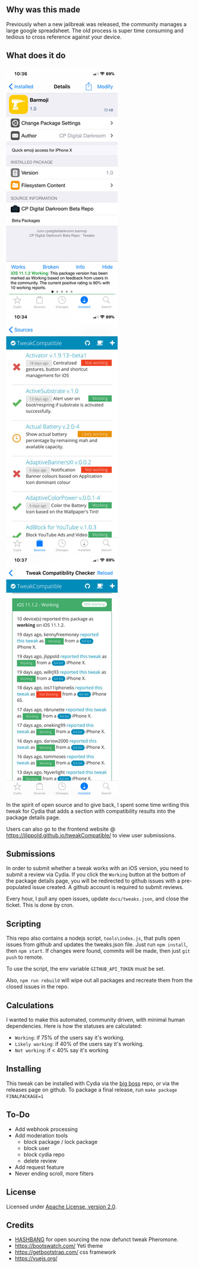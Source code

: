 ## Why was this made

Previously when a new jailbreak was released, the community manages a large google spreadsheet. The old process is super time consuming and tedious to cross reference against your device.

## What does it do

![Screenshot](docs/screenshot1.jpg?raw=true "Screenshot1")
![Screenshot](docs/screenshot2.jpg?raw=true "Screenshot2")
![Screenshot](docs/screenshot3.jpg?raw=true "Screenshot31")

In the spirit of open source and to give back, I spent some time writing this tweak for Cydia that adds a section with compatibility results into the package details page.

Users can also go to the frontend website @ https://jlippold.github.io/tweakCompatible/ to view user submissions.

## Submissions

In order to submit whether a tweak works with an iOS version, you need to submit a review via Cydia. If you click the `Working` button at the bottom of the package details page, you will be redirected to github issues with a pre-populated issue created. A github account is required to submit reviews.

Every hour, I pull any open issues, update `docs/tweaks.json`, and close the ticket. This is done by cron.

## Scripting

This repo also contains a nodejs script, `tools\index.js`, that pulls open issues from github and updates the tweaks.json file. Just run `npm install`, then `npm start`. If changes were found, commits will be made, then just `git push` to remote.

To use the script, the env variable `GITHUB_API_TOKEN` must be set.

Also, `npm run rebuild` will wipe out all packages and recreate them from the closed issues in the repo.

## Calculations

I wanted to make this automated, community driven, with minimal human dependencies. Here is how the statuses are calculated:

 - `Working`: if 75% of the users say it's working. 
 - `Likely working`: if 40% of the users say it's working. 
 - `Not working`: if < 40% say it's working

## Installing

This tweak can be installed with Cydia via the [big boss](http://apt.thebigboss.org/onepackage.php?bundleid=bz.jed.tweakcompatible) repo, or via the releases page on github. To package a final release, run `make package FINALPACKAGE=1`

## To-Do

 - Add webhook processing
 - Add moderation tools
    - block package / lock package
    - block user
    - block cydia repo
    - delete review
 - Add request feature
 - Never ending scroll, more filters

## License

Licensed under [Apache License, version 2.0](https://www.apache.org/licenses/LICENSE-2.0.html).

## Credits

 - [HASHBANG](https://github.com/hbang) for open sourcing the now defunct tweak Pheromone.
 - https://bootswatch.com/ Yeti theme
 - https://getbootstrap.com/ css framework
 - https://vuejs.org/